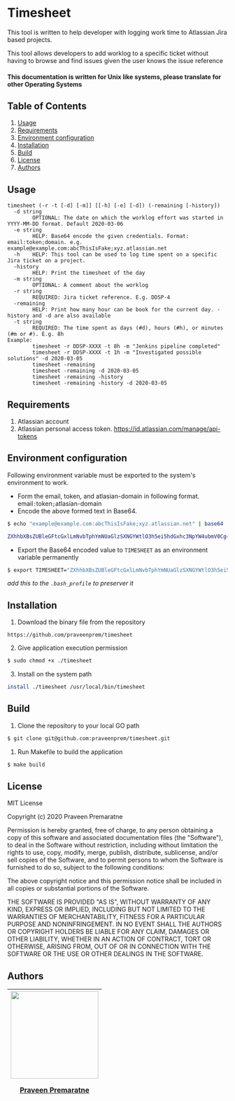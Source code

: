 # Timesheet

This tool is written to help developer with logging work time to Atlassian Jira based projects.

This tool allows developers to add worklog to a specific ticket without having to browse and find issues
given the user knows the issue reference

#### This documentation is written for Unix like systems, please translate for other Operating Systems

## Table of Contents

1. [Usage](#usage)
2. [Requirements](#requirements)
3. [Environment configuration](#environment-configuration)
4. [Installation](#installation)
5. [Build](#build)
6. [License](#license)
7. [Authors](#authors)

## Usage
```
timesheet (-r -t [-d] [-m]] [[-h] [-e] [-d]) (-remaining [-history])
  -d string
        OPTIONAL: The date on which the worklog effort was started in YYYY-MM-DD format. Default 2020-03-06
  -e string
        HELP: Base64 encode the given credentials. Format: email:token;domain. e.g. example@example.com:abcThisIsFake;xyz.atlassian.net
  -h    HELP: This tool can be used to log time spent on a specific Jira ticket on a project.
  -history
        HELP: Print the timesheet of the day
  -m string
        OPTIONAL: A comment about the worklog
  -r string
        REQUIRED: Jira ticket reference. E.g. DDSP-4
  -remaining
        HELP: Print how many hour can be book for the current day. -history and -d are also available
  -t string
        REQUIRED: The time spent as days (#d), hours (#h), or minutes (#m or #). E.g. 8h
Example:
        timesheet -r DDSP-XXXX -t 8h -m "Jenkins pipeline completed"
        timesheet -r DDSP-XXXX -t 1h -m "Investigated possible solutions" -d 2020-03-05
        timesheet -remaining
        timesheet -remaining -d 2020-03-05
        timesheet -remaining -history
        timesheet -remaining -history -d 2020-03-05
```

## Requirements
1. Atlassian account
1. Atlassian personal access token. https://id.atlassian.com/manage/api-tokens

## Environment configuration
Following environment variable must be exported to the system's environment to work.

* Form the email, token, and atlasian-domain in following format. email`:`token`;`atlasian-domain
* Encode the above formed text in Base64.
```bash
$ echo "example@example.com:abcThisIsFake;xyz.atlassian.net" | base64

ZXhhbXBsZUBleGFtcGxlLmNvbTphYmNUaGlzSXNGYWtlO3h5ei5hdGxhc3NpYW4ubmV0Cg==
```
* Export the Base64 encoded value to `TIMESHEET` as an environment variable permanently
```bash
$ export TIMESHEET="ZXhhbXBsZUBleGFtcGxlLmNvbTphYmNUaGlzSXNGYWtlO3h5ei5hdGxhc3NpYW4ubmV0Cg=="
```
_add this to the `.bash_profile` to preserver it_
 
## Installation

1. Download the binary file from the repository
```
https://github.com/praveenprem/timesheet
```

2. Give application execution permission
```bash
$ sudo chmod +x ./timesheet
```

3. Install on the system path
```bash
install ./timesheet /usr/local/bin/timesheet
```

## Build

1. Clone the repository to your local GO path
```bash
$ git clone git@github.com:praveenprem/timesheet.git
```

1. Run Makefile to build the application
```bash
$ make build
```

## License

MIT License

Copyright (c) 2020 Praveen Premaratne

Permission is hereby granted, free of charge, to any person obtaining a copy
of this software and associated documentation files (the "Software"), to deal
in the Software without restriction, including without limitation the rights
to use, copy, modify, merge, publish, distribute, sublicense, and/or sell
copies of the Software, and to permit persons to whom the Software is
furnished to do so, subject to the following conditions:

The above copyright notice and this permission notice shall be included in all
copies or substantial portions of the Software.

THE SOFTWARE IS PROVIDED "AS IS", WITHOUT WARRANTY OF ANY KIND, EXPRESS OR
IMPLIED, INCLUDING BUT NOT LIMITED TO THE WARRANTIES OF MERCHANTABILITY,
FITNESS FOR A PARTICULAR PURPOSE AND NONINFRINGEMENT. IN NO EVENT SHALL THE
AUTHORS OR COPYRIGHT HOLDERS BE LIABLE FOR ANY CLAIM, DAMAGES OR OTHER
LIABILITY, WHETHER IN AN ACTION OF CONTRACT, TORT OR OTHERWISE, ARISING FROM,
OUT OF OR IN CONNECTION WITH THE SOFTWARE OR THE USE OR OTHER DEALINGS IN THE
SOFTWARE.

## Authors
   | <div><a href="https://github.com/praveenprem"><img width="200" src="https://avatars3.githubusercontent.com/u/23165760"/><p></p><p>Praveen Premaratne</p></a></div> |
   | :-------: |
